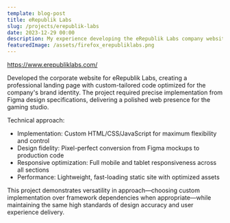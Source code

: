 ```yaml
---
template: blog-post
title: eRepublik Labs
slug: /projects/erepublik-labs
date: 2023-12-29 00:00
description: My experience developing the eRepublik Labs company website.
featuredImage: /assets/firefox_erepubliklabs.png
---
```

<https://www.erepubliklabs.com/>

Developed the corporate website for eRepublik Labs, creating a professional landing page with custom-tailored code optimized for the company's brand identity. The project required precise implementation from Figma design specifications, delivering a polished web presence for the gaming studio.

Technical approach:

- Implementation: Custom HTML/CSS/JavaScript for maximum flexibility and control
- Design fidelity: Pixel-perfect conversion from Figma mockups to production code
- Responsive optimization: Full mobile and tablet responsiveness across all sections
- Performance: Lightweight, fast-loading static site with optimized assets

This project demonstrates versatility in approach—choosing custom implementation over framework dependencies when appropriate—while maintaining the same high standards of design accuracy and user experience delivery.
